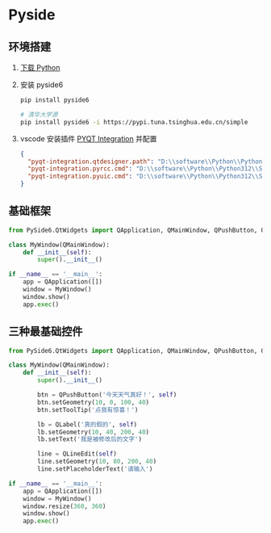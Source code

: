 # Pyside

## 环境搭建

1. [下载 Python](https://www.python.org/downloads/)
2. 安装 pyside6

   ```bash
   pip install pyside6

   # 清华大学源
   pip install pyside6 -i https://pypi.tuna.tsinghua.edu.cn/simple
   ```

3. vscode 安装插件
   [PYQT Integration](https://marketplace.visualstudio.com/items?itemName=zhoufeng.pyqt-integration) 并配置

   ```json
   {
     "pyqt-integration.qtdesigner.path": "D:\\software\\Python\\Python312\\Lib\\site-packages\\PySide6\\designer.exe",
     "pyqt-integration.pyrcc.cmd": "D:\\software\\Python\\Python312\\Scripts\\pyside6-rcc.exe",
     "pyqt-integration.pyuic.cmd": "D:\\software\\Python\\Python312\\Scripts\\pyside6-uic.exe"
   }
   ```

## 基础框架

```py
from PySide6.QtWidgets import QApplication, QMainWindow, QPushButton, QLabel

class MyWindow(QMainWindow):
    def __init__(self):
        super().__init__()

if __name__ == '__main__':
    app = QApplication([])
    window = MyWindow()
    window.show()
    app.exec()
```

## 三种最基础控件

```py
from PySide6.QtWidgets import QApplication, QMainWindow, QPushButton, QLabel, QLineEdit

class MyWindow(QMainWindow):
    def __init__(self):
        super().__init__()

        btn = QPushButton('今天天气真好！', self)
        btn.setGeometry(10, 0, 100, 40)
        btn.setToolTip('点我有惊喜！')

        lb = QLabel('真的假的', self)
        lb.setGeometry(10, 40, 200, 40)
        lb.setText('我是被修改后的文字')

        line = QLineEdit(self)
        line.setGeometry(10, 80, 200, 40)
        line.setPlaceholderText('请输入')

if __name__ == '__main__':
    app = QApplication([])
    window = MyWindow()
    window.resize(360, 360)
    window.show()
    app.exec()

```
